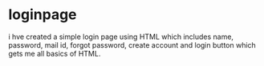 # loginpage
i hve created a simple login page using HTML which includes name, password, mail id, forgot password, create account and login button which gets me all basics of HTML.
